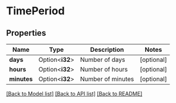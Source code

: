 # TimePeriod

## Properties

Name | Type | Description | Notes
------------ | ------------- | ------------- | -------------
**days** | Option<**i32**> | Number of days | [optional]
**hours** | Option<**i32**> | Number of hours | [optional]
**minutes** | Option<**i32**> | Number of minutes | [optional]

[[Back to Model list]](../README.md#documentation-for-models) [[Back to API list]](../README.md#documentation-for-api-endpoints) [[Back to README]](../README.md)


